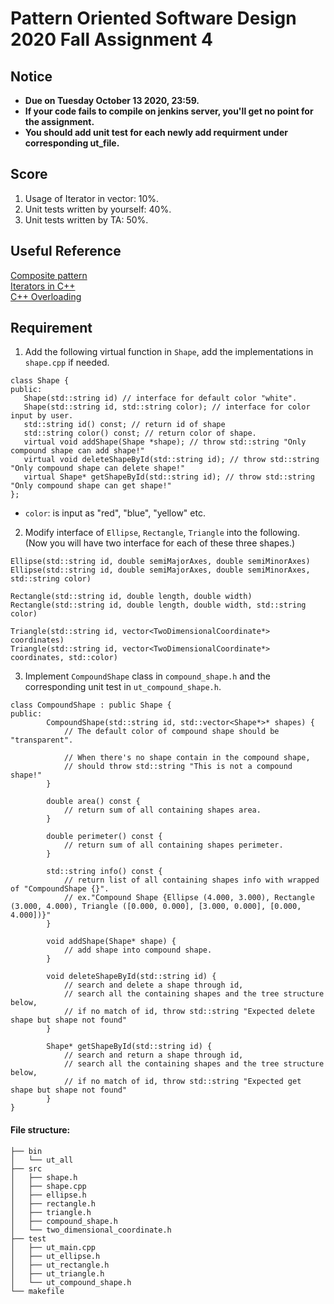 # **Pattern Oriented Software Design 2020 Fall Assignment 4**  

## **Notice**  
* **Due on Tuesday October 13 2020, 23:59.**  
* **If your code fails to compile on jenkins server, you'll get no point for the assignment.**  
* **You should add unit test for each newly add requirment under corresponding ut_file.**  

## **Score**
1. Usage of Iterator in vector: 10%.  
2. Unit tests written by yourself: 40%.  
3. Unit tests written by TA: 50%.  

## **Useful Reference**  
[Composite pattern](https://en.wikipedia.org/wiki/Composite_pattern)  
[Iterators in C++](geeksforgeeks.org/iterators-c-stl/)  
[C++ Overloading](https://www.tutorialspoint.com/cplusplus/cpp_overloading.htm)  

## **Requirement**   

1. Add the following virtual function in `Shape`, add the implementations in `shape.cpp` if needed.   
 ```
class Shape {
public:
    Shape(std::string id) // interface for default color "white".
    Shape(std::string id, std::string color); // interface for color input by user.
    std::string id() const; // return id of shape
    std::string color() const; // return color of shape.
    virtual void addShape(Shape *shape); // throw std::string "Only compound shape can add shape!"
    virtual void deleteShapeById(std::string id); // throw std::string "Only compound shape can delete shape!"
    virtual Shape* getShapeById(std::string id); // throw std::string "Only compound shape can get shape!"
};
```
*  `color`: is input as "red", "blue", "yellow" etc.

2. Modify interface of `Ellipse`, `Rectangle`, `Triangle` into the following.  
   (Now you will have two interface for each of these three shapes.)

```
Ellipse(std::string id, double semiMajorAxes, double semiMinorAxes) 
Ellipse(std::string id, double semiMajorAxes, double semiMinorAxes, std::string color)

Rectangle(std::string id, double length, double width)
Rectangle(std::string id, double length, double width, std::string color)

Triangle(std::string id, vector<TwoDimensionalCoordinate*> coordinates)
Triangle(std::string id, vector<TwoDimensionalCoordinate*> coordinates, std::color)
```

3. Implement `CompoundShape` class in `compound_shape.h` and the corresponding unit test in `ut_compound_shape.h`.  
```
class CompoundShape : public Shape {
public:
        CompoundShape(std::string id, std::vector<Shape*>* shapes) {
            // The default color of compound shape should be "transparent".
            
            // When there's no shape contain in the compound shape,
            // should throw std::string "This is not a compound shape!"
        }

        double area() const {
            // return sum of all containing shapes area.
        }

        double perimeter() const { 
            // return sum of all containing shapes perimeter.
        }
    
        std::string info() const {
            // return list of all containing shapes info with wrapped of "CompoundShape {}".
            // ex."Compound Shape {Ellipse (4.000, 3.000), Rectangle (3.000, 4.000), Triangle ([0.000, 0.000], [3.000, 0.000], [0.000, 4.000])}"
        }
        
        void addShape(Shape* shape) {
            // add shape into compound shape.
        }
        
        void deleteShapeById(std::string id) {
            // search and delete a shape through id,
            // search all the containing shapes and the tree structure below,
            // if no match of id, throw std::string "Expected delete shape but shape not found"
        }
        
        Shape* getShapeById(std::string id) {
            // search and return a shape through id,
            // search all the containing shapes and the tree structure below,
            // if no match of id, throw std::string "Expected get shape but shape not found"
        }
}
```

#### File structure:
```
├── bin
│   └── ut_all
├── src
│   ├── shape.h
│   ├── shape.cpp
│   ├── ellipse.h
│   ├── rectangle.h
│   ├── triangle.h
│   ├── compound_shape.h
│   └── two_dimensional_coordinate.h
├── test
│   ├── ut_main.cpp
│   ├── ut_ellipse.h
│   ├── ut_rectangle.h
│   ├── ut_triangle.h
│   └── ut_compound_shape.h
└── makefile

```